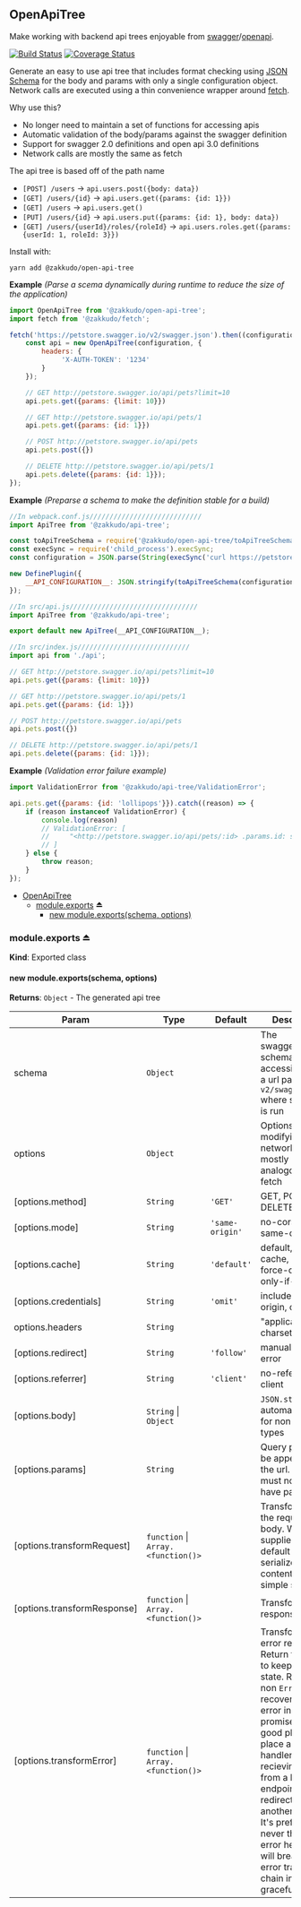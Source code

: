 <a name="module_OpenApiTree"></a>

## OpenApiTree
Make working with backend api trees enjoyable from [swagger](https://swagger.io/)/[openapi](https://www.openapis.org/).

[![Build Status](https://travis-ci.org/zakkudo/open-api-tree.svg?branch=master)](https://travis-ci.org/zakkudo/open-api-tree)
[![Coverage Status](https://coveralls.io/repos/github/zakkudo/open-api-tree/badge.svg?branch=master)](https://coveralls.io/github/zakkudo/open-api-tree?branch=master)

Generate an
easy to use api tree that includes format checking using
[JSON Schema](http://json-schema.org/) for the body and params
with only a single configuration object. Network calls are executed using
a thin convenience wrapper around [fetch](https://developer.mozilla.org/en-US/docs/Web/API/Fetch_API/Using_Fetch).

Why use this?

- No longer need to maintain a set of functions for accessing apis
- Automatic validation of the body/params against the swagger definition
- Support for swagger 2.0 definitions and open api 3.0 definitions
- Network calls are mostly the same as fetch

The api tree is based off of the path name
- `[POST] /users` -> `api.users.post({body: data})`
- `[GET] /users/{id}` -> `api.users.get({params: {id: 1}})`
- `[GET] /users` -> `api.users.get()`
- `[PUT] /users/{id}` -> `api.users.put({params: {id: 1}, body: data})`
- `[GET] /users/{userId}/roles/{roleId}` -> `api.users.roles.get({params: {userId: 1, roleId: 3}})`

Install with:

```console
yarn add @zakkudo/open-api-tree
```

**Example** *(Parse a scema dynamically during runtime to reduce the size of the application)*  
```js
import OpenApiTree from '@zakkudo/open-api-tree';
import fetch from '@zakkudo/fetch';

fetch('https://petstore.swagger.io/v2/swagger.json').then((configuration) => {
    const api = new OpenApiTree(configuration, {
        headers: {
             'X-AUTH-TOKEN': '1234'
        }
    });

    // GET http://petstore.swagger.io/api/pets?limit=10
    api.pets.get({params: {limit: 10}})

    // GET http://petstore.swagger.io/api/pets/1
    api.pets.get({params: {id: 1}})

    // POST http://petstore.swagger.io/api/pets
    api.pets.post({})

    // DELETE http://petstore.swagger.io/api/pets/1
    api.pets.delete({params: {id: 1}});
});
```
**Example** *(Preparse a schema to make the definition stable for a build)*  
```js
//In webpack.conf.js////////////////////////////
import ApiTree from '@zakkudo/api-tree';

const toApiTreeSchema = require('@zakkudo/open-api-tree/toApiTreeSchema');
const execSync = require('child_process').execSync;
const configuration = JSON.parse(String(execSync('curl https://petstore.swagger.io/v2/swagger.json'));

new DefinePlugin({
    __API_CONFIGURATION__: JSON.stringify(toApiTreeSchema(configuration))
});

//In src/api.js////////////////////////////////
import ApiTree from '@zakkudo/api-tree';

export default new ApiTree(__API_CONFIGURATION__);

//In src/index.js////////////////////////////
import api from './api';

// GET http://petstore.swagger.io/api/pets?limit=10
api.pets.get({params: {limit: 10}})

// GET http://petstore.swagger.io/api/pets/1
api.pets.get({params: {id: 1}})

// POST http://petstore.swagger.io/api/pets
api.pets.post({})

// DELETE http://petstore.swagger.io/api/pets/1
api.pets.delete({params: {id: 1}});
```
**Example** *(Validation error failure example)*  
```js
import ValidationError from '@zakkudo/api-tree/ValidationError';

api.pets.get({params: {id: 'lollipops'}}).catch((reason) => {
    if (reason instanceof ValidationError) {
        console.log(reason)
        // ValidationError: [
        //     "<http://petstore.swagger.io/api/pets/:id> .params.id: should be integer"
        // ]
    } else {
        throw reason;
    }
});
```

* [OpenApiTree](#module_OpenApiTree)
    * [module.exports](#exp_module_OpenApiTree--module.exports) ⏏
        * [new module.exports(schema, options)](#new_module_OpenApiTree--module.exports_new)

<a name="exp_module_OpenApiTree--module.exports"></a>

### module.exports ⏏
**Kind**: Exported class  
<a name="new_module_OpenApiTree--module.exports_new"></a>

#### new module.exports(schema, options)
**Returns**: <code>Object</code> - The generated api tree  

| Param | Type | Default | Description |
| --- | --- | --- | --- |
| schema | <code>Object</code> |  | The swagger/openapi schema, usually accessible from a url path like `v2/swagger.json` where swagger is run |
| options | <code>Object</code> |  | Options modifying the network call, mostly analogous to fetch |
| [options.method] | <code>String</code> | <code>&#x27;GET&#x27;</code> | GET, POST, PUT, DELETE, etc. |
| [options.mode] | <code>String</code> | <code>&#x27;same-origin&#x27;</code> | no-cors, cors, same-origin |
| [options.cache] | <code>String</code> | <code>&#x27;default&#x27;</code> | default, no-cache, reload, force-cache, only-if-cached |
| [options.credentials] | <code>String</code> | <code>&#x27;omit&#x27;</code> | include, same-origin, omit |
| options.headers | <code>String</code> |  | "application/json; charset=utf-8". |
| [options.redirect] | <code>String</code> | <code>&#x27;follow&#x27;</code> | manual, follow, error |
| [options.referrer] | <code>String</code> | <code>&#x27;client&#x27;</code> | no-referrer, client |
| [options.body] | <code>String</code> \| <code>Object</code> |  | `JSON.stringify` is automatically run for non-string types |
| [options.params] | <code>String</code> |  | Query params to be appended to the url. The url must not already have params. |
| [options.transformRequest] | <code>function</code> \| <code>Array.&lt;function()&gt;</code> |  | Transforms for the request body. When not supplied, it by default json serializes the contents if not a simple string. |
| [options.transformResponse] | <code>function</code> \| <code>Array.&lt;function()&gt;</code> |  | Transform the response. |
| [options.transformError] | <code>function</code> \| <code>Array.&lt;function()&gt;</code> |  | Transform the error response. Return the error to keep the error state.  Return a non `Error` to recover from the error in the promise chain.  A good place to place a login handler when recieving a `401` from a backend endpoint or redirect to another page. It's preferable to never throw an error here which will break the error transform chain in a non-graceful way. |


